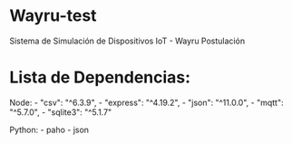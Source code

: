 # Wayru-test
Sistema de Simulación de Dispositivos IoT - Wayru Postulación

# Lista de Dependencias:
Node:
    - "csv": "^6.3.9",
    - "express": "^4.19.2",
    - "json": "^11.0.0",
    - "mqtt": "^5.7.0",
    - "sqlite3": "^5.1.7"

Python:
    - paho
    - json